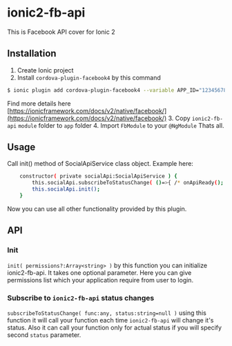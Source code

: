 # ionic2-fb-api
This is Facebook API cover for Ionic 2

## Installation

1. Create Ionic project
2. Install `cordova-plugin-facebook4` by this command 
```bash
$ ionic plugin add cordova-plugin-facebook4 --variable APP_ID="123456789" --variable APP_NAME="myApplication"
```
Find more details here [https://ionicframework.com/docs/v2/native/facebook/](https://ionicframework.com/docs/v2/native/facebook/)
3. Copy `ionic2-fb-api` `module` folder to `app` folder
4. Import `FbModule` to your `@NgModule`
Thats all.


## Usage

Call init() method of SocialApiService class object. Example here:
```bash
    constructor( private socialApi:SocialApiService ) {
        this.socialApi.subscribeToStatusChange( ()=>{ /* onApiReady(); */  }, SocialApiService.getApiStatus_appUser() );
        this.socialApi.init();
    }
```
Now you can use all other functionality provided by this plugin.


## API

### Init

`init( permissions?:Array<string> )` by this function you can initialize ionic2-fb-api. It takes one optional parameter. Here you can give permissions list which your application require from user to login.

### Subscribe to `ionic2-fb-api` status changes

`subscribeToStatusChange( func:any, status:string=null )` using this function it will call your function each time `ionic2-fb-api` will change it's status. Also it can call your function only for actual status if you will specify second `status` parameter.